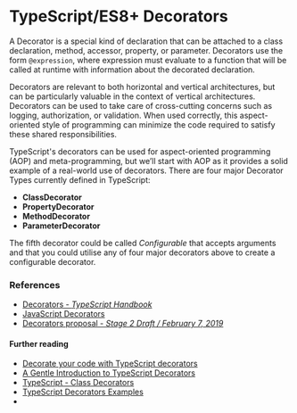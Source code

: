 # TypeScript/ES8+ Decorators
A Decorator is a special kind of declaration that can be attached to a class declaration, 
method, accessor, property, or parameter. Decorators use the form `@expression`, where expression 
must evaluate to a function that will be called at runtime with information about the decorated 
declaration.

Decorators are relevant to both horizontal and vertical architectures, but can be particularly 
valuable in the context of vertical architectures. Decorators can be used to take care of 
cross-cutting concerns such as logging, authorization, or validation. When used correctly, this 
aspect-oriented style of programming can minimize the code required to satisfy these shared 
responsibilities.

TypeScript's decorators can be used for aspect-oriented programming (AOP) and meta-programming, 
but we’ll start with AOP as it provides a solid example of a real-world use of decorators. There 
are four major Decorator Types currently defined in TypeScript:

* __ClassDecorator__
* __PropertyDecorator__
* __MethodDecorator__
* __ParameterDecorator__

The fifth decorator could be called _Configurable_ that accepts arguments and that you could utilise any of four major decorators above to create a configurable decorator.


### References
* [Decorators - _TypeScript Handbook_](https://www.typescriptlang.org/docs/handbook/decorators.html)
* [JavaScript Decorators](https://github.com/tc39/proposal-decorators)
* [Decorators proposal - _Stage 2 Draft / February 7, 2019_](https://tc39.es/proposal-decorators/)

#### Further reading
* [Decorate your code with TypeScript decorators](https://codeburst.io/decorate-your-code-with-typescript-decorators-5be4a4ffecb4)
* [A Gentle Introduction to TypeScript Decorators](https://medium.com/iqoqo-engineering/understand-typescript-decorators-in-5-minutes-26ffc6189082)
* [TypeScript - Class Decorators](https://www.logicbig.com/tutorials/misc/typescript/class-decorators.html)
* [TypeScript Decorators Examples](https://gist.github.com/remojansen/16c661a7afd68e22ac6e)
* 